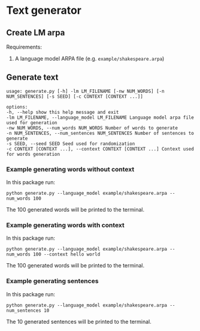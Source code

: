 # Text generator

## Create LM arpa

Requirements:

1. A language model ARPA file (e.g. `example/shakespeare.arpa`)

## Generate text

```
usage: generate.py [-h] -lm LM_FILENAME [-nw NUM_WORDS] [-n NUM_SENTENCES] [-s SEED] [-c CONTEXT [CONTEXT ...]]

options:
-h, --help show this help message and exit
-lm LM_FILENAME, --language_model LM_FILENAME Language model arpa file used for generation
-nw NUM_WORDS, --num_words NUM_WORDS Number of words to generate
-n NUM_SENTENCES, --num_sentences NUM_SENTENCES Number of sentences to generate
-s SEED, --seed SEED Seed used for randomization
-c CONTEXT [CONTEXT ...], --context CONTEXT [CONTEXT ...] Context used for words generation
```

### Example generating words without context

In this package run:

```
python generate.py --language_model example/shakespeare.arpa --num_words 100
```

The 100 generated words will be printed to the terminal.

### Example generating words with context

In this package run:

```
python generate.py --language_model example/shakespeare.arpa --num_words 100 --context hello world
```

The 100 generated words will be printed to the terminal.

### Example generating sentences

In this package run:

```
python generate.py --language_model example/shakespeare.arpa --num_sentences 10
```

The 10 generated sentences will be printed to the terminal.
